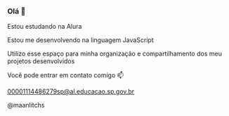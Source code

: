### Olá 👋

Estou estudando na Alura

Estou me desenvolvendo na linguagem JavaScript

Utilizo esse espaço para minha organização e compartilhamento dos meu projetos desenvolvidos


Você pode entrar em contato comigo 📫

00001114486279sp@al.educacao.sp.gov.br

@maanlitchs

